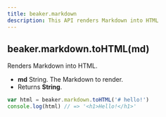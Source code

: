```yaml
---
title: beaker.markdown
description: This API renders Markdown into HTML
---
```


## beaker.markdown.toHTML\(md\)

Renders Markdown into HTML.

* **md** String. The Markdown to render.
* Returns **String**.

```javascript
var html = beaker.markdown.toHTML('# hello!')
console.log(html) // => '<h1>Hello!</h1>'
```
